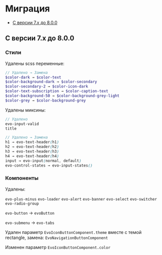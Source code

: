 # Миграция

- [С версии 7.x до 8.0.0](#from-7x-to-800)

## <a name="from-7x-to-800"></a> С версии 7.x до 8.0.0

### Стили

Удалены scss переменные:

```scss
// Удалено → Замена
$color-dark → $color-text
$color-background-dark → $color-secondary
$color-secondary-2 → $color-icon-dark
$color-text-subscription → $color-caption-text
$color-background-50 → $color-background-grey-light
$color-grey → $color-background-grey
```

Удалены миксины:

```scss
// Удалено
evo-input-valid
title

// Удалено → Замена
h1 → evo-text-header(h1)
h2 → evo-text-header(h2)
h3 → evo-text-header(h3)
h4 → evo-text-header(h4)
input → evo-input(normal, default)
evo-control-states → evo-input-states()
```

### Компоненты

Удалены:

`evo-plus-minus`
`evo-loader`
`evo-alert`
`evo-banner`
`evo-select`
`evo-switcher`
`evo-radio-group`

`evo-button` → `evoButton`

`evo-submenu` → `evo-tabs`

Удален параметр `EvoIconButtonComponent.theme` вместе с темой rectangle, замена: `EvoNavigationButtonComponent`

Изменен параметр `EvoIconButtonComponent.color`
